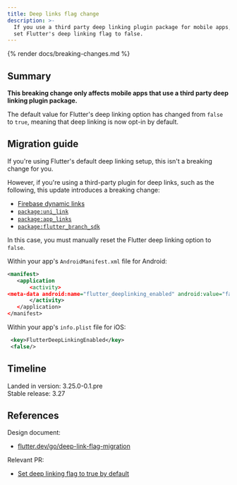 ```yaml
---
title: Deep links flag change
description: >-
  If you use a third party deep linking plugin package for mobile apps,
  set Flutter's deep linking flag to false.
---
```


{% render docs/breaking-changes.md %}

## Summary

**This breaking change only affects mobile apps that
use a third party deep linking plugin package.**

The default value for Flutter's deep linking option has changed from
`false` to `true`, meaning that deep linking is now opt-in by default.

## Migration guide

If you're using Flutter's default deep linking setup,
this isn't a breaking change for you.

However, if you're using a third-party plugin for deep links,
such as the following, this update introduces a breaking change:

- [Firebase dynamic links](https://firebase.google.com/docs/dynamic-links)
- [`package:uni_link`]({{site.pub-pkg}}/uni_links)
- [`package:app_links`]({{site.pub-pkg}}/app_links)
- [`package:flutter_branch_sdk`]({{site.pub-pkg}}/flutter_branch_sdk)

In this case, you must manually reset the
Flutter deep linking option to `false`.

Within your app's `AndroidManifest.xml` file for Android:

```xml title="AndroidManifest.xml" highlightLines=4
<manifest>
   <application
       <activity>
<meta-data android:name="flutter_deeplinking_enabled" android:value="false" />
       </activity>
   </application>
</manifest>
```

Within your app's `info.plist` file for iOS:

```xml title="info.plist"
 <key>FlutterDeepLinkingEnabled</key>
 <false/>
```

## Timeline

Landed in version: 3.25.0-0.1.pre<br>
Stable release: 3.27

## References

Design document:

- [flutter.dev/go/deep-link-flag-migration]({{site.main-url}}/go/deep-link-flag-migration)

Relevant PR:

* [Set deep linking flag to true by default]({{site.github}}/flutter/engine/pull/52350)
